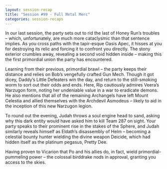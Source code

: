 ```yaml
---
layout: session-recap
title: "Session #99 - Full Metal Merc"
categories: session-recaps
---
```


In our last session, the party sets out to rid the last of Honey Run’s troubles – which, unfortunately, are much more cataclysmic than that sentence implies. As you cross paths with the tapir-esque Oasis Apec, it hisses at you for destroying its relic and forcing it to confront you directly. The stony exterior crumbles away, revealing a second void hidden inside – making this the first primordial union the party has encountered. 

Learning from their previous, primordial brawl – the party keeps their distance and relies on Bob’s vengefully crafted Gun Mech. Though it got dicey, Daddy’s Little Defeaters win the day, and return to the still-smoking worm to sort out their odds and ends. Here, Rip cautiously admires Veera’s Narzugon form, noting her undeniable value in a war to eradicate demons. He also mentions that all of the remaining Archangels have left Mount Celestia and allied themselves with the Archdevil Asmodeus – likely to aid in the inception of this new Narzugon legion. 

To round out the evening, Judah throws a soul engine head to sand, asking why this dark entity would have asked him to kill Team 287 on sight. Your party speaks to their prominent rise in the stakes of the Sphere, and Judah similarly reveals himself as Eldath’s disassembly of Helm – becoming a celestial bounty hunter wielding the divine weapon Deicide, which had hidden itself as the platinum pegasus, Pretty Dee.

Having proven to Vicarion that Po and his allies do, in fact, wield primordial-pummeling power – the colossal birddrake nods in approval, granting you access to the skies.
